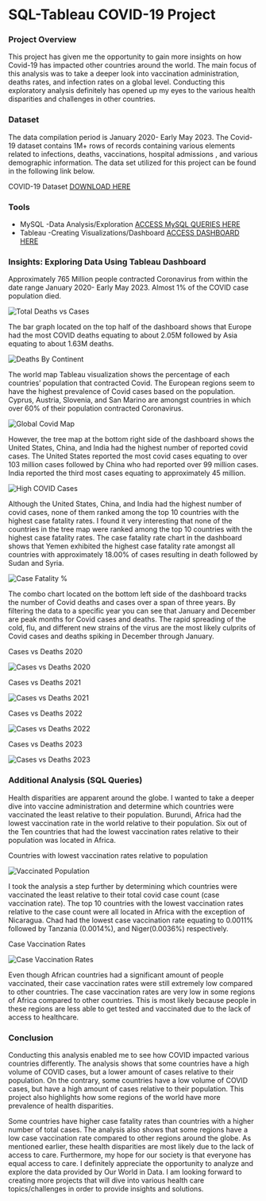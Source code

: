 # SQL-Tableau COVID-19 Project


### Project Overview
 This project has given me the opportunity to gain more insights on how Covid-19 has impacted other countries around the world. The main focus of this analysis was to take a deeper look into vaccination administration, deaths rates, and infection rates on a global level. Conducting this exploratory analysis definitely has opened up my eyes to the various health disparities and challenges in other countries.

 ### Dataset
 The data compilation period is January 2020-  Early May 2023. The Covid-19 dataset contains 1M+ rows of records containing various elements related to infections, deaths, vaccinations,  hospital admissions , and various demographic information. The data set utilized for this project can be found in the following link below.

COVID-19 Dataset [DOWNLOAD HERE](https://ourworldindata.org/covid-deaths)

### Tools
- MySQL -Data Analysis/Exploration [ACCESS MySQL QUERIES HERE](https://github.com/Trevanti93/SQL-Covid-19-Project/blob/main/Covid-19-Final%20Project.sql)
- Tableau -Creating Visualizations/Dashboard [ACCESS DASHBOARD HERE](https://public.tableau.com/app/profile/trevanti.whtifield/viz/Covid-19Dashboard_17151999577630/CovidDashboard1)


### Insights: Exploring Data Using Tableau Dashboard
Approximately 765 Million people contracted Coronavirus from within the date range January 2020- Early May 2023. Almost 1% of the COVID case population died. 

![Total Deaths vs Cases](https://github.com/Trevanti93/SQL-Covid-19-Project/assets/168140047/74282505-259c-43f2-b334-a31b4a65e1ed)


The bar graph located on the top half of the dashboard shows that Europe had the most COVID deaths equating to about 2.05M followed by Asia equating to about 1.63M deaths.

![Deaths By Continent](https://github.com/Trevanti93/SQL-Covid-19-Project/assets/168140047/b1bd771f-f0ca-4517-a0db-e67ae5745d42)


 The world map Tableau visualization shows the percentage of each countries’ population that contracted Covid. The European regions seem to have the highest prevalence of Covid cases based on the population. Cyprus, Austria, Slovenia, and San Marino are amongst countries in which over 60% of their population contracted Coronavirus. 

 ![Global Covid Map](https://github.com/Trevanti93/SQL-Covid-19-Project/assets/168140047/ec00d29c-7bb0-4a00-a02c-7c10b7119f63)


However, the tree map at the bottom right side of the dashboard shows the United States, China, and India had the highest number of reported covid cases. The United States reported the most covid cases equating to over 103 million cases followed by China who had reported over 99 million cases. India reported the third most cases equating to approximately 45 million. 

![High COVID Cases](https://github.com/Trevanti93/SQL-Covid-19-Project/assets/168140047/0ae663af-1aed-4c50-bba7-c0209d28a9cc)


Although the United States, China, and India had the highest number of covid cases, none of them ranked among the top 10 countries with the highest case fatality rates. I found it very interesting that none of the countries in the tree map were ranked among the top 10 countries with the highest case fatality rates. The case fatality rate chart in the dashboard shows that Yemen exhibited the highest case fatality rate amongst all countries with approximately 18.00% of cases resulting in death followed by Sudan and Syria.

![Case Fatality %](https://github.com/Trevanti93/SQL-Covid-19-Project/assets/168140047/cbded584-cbbd-4bbc-849f-134c8e8c8741)


The combo chart located on the bottom left side of the dashboard tracks the number of Covid deaths and cases over a span of three years. By filtering the data to a specific year you can see that January and December are peak months for Covid cases and deaths. The rapid spreading of the cold, flu, and different new strains of the virus are the most likely culprits of Covid cases and deaths spiking in December through January.

Cases vs Deaths 2020

![Cases vs Deaths 2020](https://github.com/Trevanti93/SQL-Covid-19-Project/assets/168140047/db1d7e04-64bb-452e-a7a7-7de673651458)

Cases vs Deaths 2021

![Cases vs Deaths 2021](https://github.com/Trevanti93/SQL-Covid-19-Project/assets/168140047/017398a9-d3f0-4cad-9c7f-3147ac6eaa24)

Cases vs Deaths 2022

![Cases vs Deaths 2022](https://github.com/Trevanti93/SQL-Covid-19-Project/assets/168140047/49a04851-a955-4b41-98e6-c05572db9c95)


Cases vs Deaths 2023

![Cases vs Deaths 2023](https://github.com/Trevanti93/SQL-Covid-19-Project/assets/168140047/62085165-defc-4fc5-8da7-12622727588f)


### Additional Analysis (SQL Queries)
Health disparities are apparent around the globe. I wanted to take a deeper dive into vaccine administration and determine which countries were vaccinated the least relative to their population. Burundi, Africa had the lowest vaccination rate in the world relative to their population. Six out of the Ten countries that had the lowest vaccination rates relative to their population was located in Africa. 

Countries with lowest vaccination rates relative to population

![Vaccinated Population](https://github.com/Trevanti93/SQL-Covid-19-Project/assets/168140047/564a6b1c-5dc5-4208-a70c-a03240c464b5)


I took the analysis a step further by determining which countries were vaccinated the least relative to their total covid case count (case vaccination rate). The top 10 countries with the lowest vaccination rates relative to the case count were all located in Africa with the exception of Nicaragua.  Chad had the lowest case vaccination rate equating to 0.0011% followed by Tanzania (0.0014%), and Niger(0.0036%) respectively. 

Case Vaccination Rates

![Case Vaccination Rates](https://github.com/Trevanti93/SQL-Covid-19-Project/assets/168140047/07dce595-0de0-4a6e-bbc9-1638372d28a2)


Even though African countries had a significant amount of people vaccinated, their case vaccination rates were still extremely low compared to other countries. The case vaccination rates are very low in some regions of Africa compared to other countries. This is most likely because people in these regions are less able to get tested and vaccinated due to the lack of access to healthcare. 



### Conclusion
Conducting this analysis enabled me to see how COVID impacted various countries differently. The analysis shows that some countries have a high volume of COVID cases, but a lower amount of cases relative to their population. On the contrary, some countries have a low volume of COVID cases, but have a high amount of cases relative to their population. This project also highlights how some regions of the world have more prevalence of health disparities.  

Some countries have higher case fatality rates than countries with a higher number of total cases. The analysis also shows that some regions have a low case vaccination rate compared to other regions around the globe. As mentioned earlier, these health disparities are most likely due to the lack of access to care. Furthermore, my hope for our society is that everyone has equal access to care. I definitely appreciate the opportunity to analyze and explore the data provided by Our World in Data. I am looking forward to creating more projects that will dive into various health care topics/challenges in order to provide insights and solutions.

